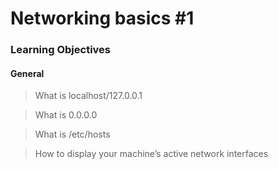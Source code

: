 # Networking basics #1

### Learning Objectives

#### General

> What is localhost/127.0.0.1

> What is 0.0.0.0

> What is /etc/hosts

> How to display your machine’s active network interfaces
